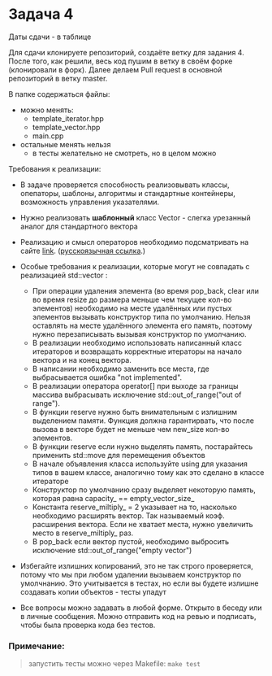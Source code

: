 
# Задача 4

Даты сдачи - в таблице

Для сдачи клонируете репозиторий, создаёте ветку для задания 4.
После того, как решили, весь код пушим в ветку в своём форке (клонировали в форк).
Далее делаем Pull request в основной репозиторий в ветку master.

В папке содержаться файлы:
* можно менять:
    * template_iterator.hpp
    * template_vector.hpp
    * main.cpp
* остальные менять нельзя
    * в тесты желательно не смотреть, но в целом можно


Требования к реализации:
* В задаче проверяется способность реализовывать классы, опепаторы, шаблоны, алгоритмы и стандартные контейнеры, возможность управления указателями.
* Нужно реализовать **шаблонный** класс Vector - слегка урезанный аналог для стандартного вектора
* Реализацию и смысл операторов необходимо подсматривать на сайте [link](https://en.cppreference.com/w/cpp/container/vector). ([русскоязычная ссылка](https://ru.cppreference.com/w/cpp/container/vector).)
* Особые требования к реализации, которые могут не совпадать с реализацией std::vector :
    * При операции удаления элемента (во время pop_back, clear или во время resize до размера меньше чем текущее кол-во элементов) необходимо на месте удалённых или пустых элементов вызывать конструктор типа по умолчанию. Нельзя оставлять на месте удалённого элемента его память, поэтому нужно перезаписывать вызывая конструктор по умолчанию.
    * В реализации необходимо использовать написанный класс итераторов и возвращать корректные итераторы на начало вектора и на конец вектора.
    * В написании необходимо заменить все места, где выбрасывается ошибка "not implemented".
    * В реализации оператора operator[] при выходе за границы массива выбрасывать исключение std::out_of_range("out of range").
    * В функции reserve нужно быть внимательным с излишним выделением памяти. Функция должна гарантирвать, что после вызова в векторе будет не меньше чем new_size кол-во элементов.
    * В функции reserve если нужно выделять память, постарайтесь применить std::move для перемещения объектов
    * В начале объявления класса используйте using для указания типов в вашем классе, аналогично тому как это сделано в классе итераторе
    * Конструктор по умолчанию сразу выделяет некоторую память, которая равна capacity_ == empty_vector_size_
    * Константа reserve_miltiply_ = 2 указывает на то, насколько необходимо расширять вектор. Так называемый коэф. расширения вектора. Если не хватает места, нужно увеличить место в reserve_miltiply_ раз.
    * В pop_back если вектор пустой, необходимо выбросить исключение std::out_of_range("empty vector")

* Избегайте излишних копирований, это не так строго проверяется, потому что мы при любом удалении вызываем конструктор по умолчнанию. Это учитывается в тестах, но если вы будете излишне создавать копии объектов - тесты упадут

* Все вопросы можно задавать в любой форме. Открыто в беседу или в личные сообщения. Можно отправить код на ревью и подписать, чтобы была проверка кода без тестов.

### Примечание:

> запустить тесты можно через Makefile: `make test`
